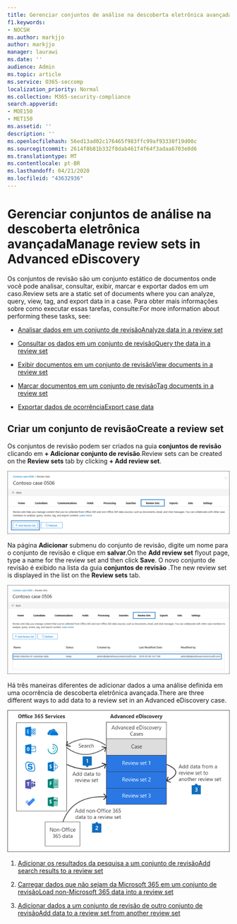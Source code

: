 ```yaml
---
title: Gerenciar conjuntos de análise na descoberta eletrônica avançada
f1.keywords:
- NOCSH
ms.author: markjjo
author: markjjo
manager: laurawi
ms.date: ''
audience: Admin
ms.topic: article
ms.service: O365-seccomp
localization_priority: Normal
ms.collection: M365-security-compliance
search.appverid:
- MOE150
- MET150
ms.assetid: ''
description: ''
ms.openlocfilehash: 56ed13ad02c176465f983ffc99af93330f19d00c
ms.sourcegitcommit: 2614f8b81b332f8dab461f4f64f3adaa6703e0d6
ms.translationtype: MT
ms.contentlocale: pt-BR
ms.lasthandoff: 04/21/2020
ms.locfileid: "43632936"
---
```

# <a name="manage-review-sets-in-advanced-ediscovery"></a><span data-ttu-id="b434a-102">Gerenciar conjuntos de análise na descoberta eletrônica avançada</span><span class="sxs-lookup"><span data-stu-id="b434a-102">Manage review sets in Advanced eDiscovery</span></span>

<span data-ttu-id="b434a-103">Os conjuntos de revisão são um conjunto estático de documentos onde você pode analisar, consultar, exibir, marcar e exportar dados em um caso.</span><span class="sxs-lookup"><span data-stu-id="b434a-103">Review sets are a static set of documents where you can analyze, query, view, tag, and export data in a case.</span></span> <span data-ttu-id="b434a-104">Para obter mais informações sobre como executar essas tarefas, consulte:</span><span class="sxs-lookup"><span data-stu-id="b434a-104">For more information about performing these tasks, see:</span></span>

- [<span data-ttu-id="b434a-105">Analisar dados em um conjunto de revisão</span><span class="sxs-lookup"><span data-stu-id="b434a-105">Analyze data in a review set</span></span>](analyzing-data-in-review-set.md)

- [<span data-ttu-id="b434a-106">Consultar os dados em um conjunto de revisão</span><span class="sxs-lookup"><span data-stu-id="b434a-106">Query the data in a review set</span></span>](review-set-search.md)

- [<span data-ttu-id="b434a-107">Exibir documentos em um conjunto de revisão</span><span class="sxs-lookup"><span data-stu-id="b434a-107">View documents in a review set</span></span>](view-documents-in-review-set.md)

- [<span data-ttu-id="b434a-108">Marcar documentos em um conjunto de revisão</span><span class="sxs-lookup"><span data-stu-id="b434a-108">Tag documents in a review set</span></span>](tagging-documents.md)

- [<span data-ttu-id="b434a-109">Exportar dados de ocorrência</span><span class="sxs-lookup"><span data-stu-id="b434a-109">Export case data</span></span>](exporting-data-ediscover20.md)

## <a name="create-a-review-set"></a><span data-ttu-id="b434a-110">Criar um conjunto de revisão</span><span class="sxs-lookup"><span data-stu-id="b434a-110">Create a review set</span></span>

<span data-ttu-id="b434a-111">Os conjuntos de revisão podem ser criados na guia **conjuntos de revisão** clicando em **+ Adicionar conjunto de revisão**.</span><span class="sxs-lookup"><span data-stu-id="b434a-111">Review sets can be created on the **Review sets** tab by clicking **+ Add review set**.</span></span>

![Adicionar conjunto de revisão](../media/f45c51d9-585d-47d1-b7fb-0288715e0b6a.png)

<span data-ttu-id="b434a-113">Na página **Adicionar** submenu do conjunto de revisão, digite um nome para o conjunto de revisão e clique em **salvar**.</span><span class="sxs-lookup"><span data-stu-id="b434a-113">On the **Add review set** flyout page, type a name for the review set and then click **Save**.</span></span> <span data-ttu-id="b434a-114">O novo conjunto de revisão é exibido na lista da guia **conjuntos de revisão** .</span><span class="sxs-lookup"><span data-stu-id="b434a-114">The new review set is displayed in the list on the **Review sets** tab.</span></span>

![Novo conjunto de revisão listado na guia conjunto de revisão](../media/AeDnewreviewset.png)

<span data-ttu-id="b434a-116">Há três maneiras diferentes de adicionar dados a uma análise definida em uma ocorrência de descoberta eletrônica avançada.</span><span class="sxs-lookup"><span data-stu-id="b434a-116">There are three different ways to add data to a review set in an Advanced eDiscovery case.</span></span>

![Três maneiras de adicionar a um conjunto de revisão](../media/1f1f4efd-c03b-4255-bc3d-df358e56549c.png)

1. [<span data-ttu-id="b434a-118">Adicionar os resultados da pesquisa a um conjunto de revisão</span><span class="sxs-lookup"><span data-stu-id="b434a-118">Add search results to a review set</span></span>](add-data-to-review-set.md)

2. [<span data-ttu-id="b434a-119">Carregar dados que não sejam da Microsoft 365 em um conjunto de revisão</span><span class="sxs-lookup"><span data-stu-id="b434a-119">Load non-Microsoft 365 data into a review set</span></span>](load-non-office365-data.md)

3. [<span data-ttu-id="b434a-120">Adicionar dados a um conjunto de revisão de outro conjunto de revisão</span><span class="sxs-lookup"><span data-stu-id="b434a-120">Add data to a review set from another review set</span></span>](add-data-to-review-set-from-another-review-set.md)
